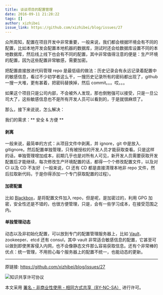```yaml
---
title: 谈谈项目的配置管理
date: 2016-09-11 21:28:22
tags: []
author: xizhibei
issue_link: https://github.com/xizhibei/blog/issues/27
---
```

众所周知，配置在项目开发中非常重要，一般来说，我们都会根据环境会有不同的配置，比如本地开发会配置本地机器的数据库，测试时还会给数据库设置不同的本地数据库，然后线上线下也会有不同的配置，其中非常值得注意的便是：生产环境的配置，因为这些配置非常敏感，需要加密。

把配置直接放进代码管理 repo 是最低级的做法：历史记录会有永远记录着配置中的敏感信息，看过不少初学者这么干，一搜历史记录所有的密码都出现了，github 一搜一大堆，更有甚着，把密码替换掉，然后 commit。。。哎。。。

如果这个项目只是公司内部，不会被外人发现，那也倒勉强可以接受，只是一旦公司大了，这些敏感信息也不是所有开发人员可以看到的，于是就很麻烦了。

那么，接下来说说，怎么解决：

我们的需求：** 安全 & 方便 **
#### 剥离

一般来说，最简单的方式：从项目文件中剥离，并 ignore，git 中是放入. gitignore。然后配置单独管理，只有被授权的开发人员才能获取查看。只是这样的话，单独管理增加成本，前期几乎也是对所有人可见，新开发人员需要获取开发配置后才能继续，每次修改生产环境配置的话，都得一个个修改配置文件，以及对 CI 以及 CD 不友好（一般来说，CI 还有 CD 都是直接清理本地非 repo 文件，然后拉取新代码，于是你得添加一个专门获取配置的过程）。
#### 加密配置

比如 [Blackbox](https://github.com/StackExchange/blackbox)，是将配置文件加入 repo，但是呢，是加密过的，利用 GPG 加密，安全性还是不错的，也很方便管理，只是，会有一些学习成本，在接受范围之内。
#### 单独管理动态

动态以及非初始化配置，可以放到专门的配置管理服务器上，比如 [Vault](https://www.vaultproject.io/)、zookeeper、etcd 还有 consul，其中 vault 非常适合敏感信息的配置，它甚至可以做到即使黑客侵入内网，也不会像静态文件那么容易获取信息。还有个非常棒的优点：统一管理，不用担心每个服务器上的配置不统一，也能动态的更新。


***
原链接: https://github.com/xizhibei/blog/issues/27

![知识共享许可协议](https://i.creativecommons.org/l/by-nc-sa/4.0/88x31.png "署名 - 非商业性使用 - 相同方式共享（BY-NC-SA）")

本文采用 [署名 - 非商业性使用 - 相同方式共享（BY-NC-SA）](https://creativecommons.org/licenses/by-nc-sa/4.0/deed.zh) 进行许可。
